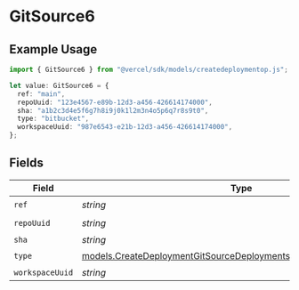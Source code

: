 # GitSource6

## Example Usage

```typescript
import { GitSource6 } from "@vercel/sdk/models/createdeploymentop.js";

let value: GitSource6 = {
  ref: "main",
  repoUuid: "123e4567-e89b-12d3-a456-426614174000",
  sha: "a1b2c3d4e5f6g7h8i9j0k1l2m3n4o5p6q7r8s9t0",
  type: "bitbucket",
  workspaceUuid: "987e6543-e21b-12d3-a456-426614174000",
};
```

## Fields

| Field                                                                                                                                        | Type                                                                                                                                         | Required                                                                                                                                     | Description                                                                                                                                  | Example                                                                                                                                      |
| -------------------------------------------------------------------------------------------------------------------------------------------- | -------------------------------------------------------------------------------------------------------------------------------------------- | -------------------------------------------------------------------------------------------------------------------------------------------- | -------------------------------------------------------------------------------------------------------------------------------------------- | -------------------------------------------------------------------------------------------------------------------------------------------- |
| `ref`                                                                                                                                        | *string*                                                                                                                                     | :heavy_check_mark:                                                                                                                           | N/A                                                                                                                                          | main                                                                                                                                         |
| `repoUuid`                                                                                                                                   | *string*                                                                                                                                     | :heavy_check_mark:                                                                                                                           | N/A                                                                                                                                          | 123e4567-e89b-12d3-a456-426614174000                                                                                                         |
| `sha`                                                                                                                                        | *string*                                                                                                                                     | :heavy_minus_sign:                                                                                                                           | N/A                                                                                                                                          | a1b2c3d4e5f6g7h8i9j0k1l2m3n4o5p6q7r8s9t0                                                                                                     |
| `type`                                                                                                                                       | [models.CreateDeploymentGitSourceDeploymentsRequestRequestBodyType](../models/createdeploymentgitsourcedeploymentsrequestrequestbodytype.md) | :heavy_check_mark:                                                                                                                           | N/A                                                                                                                                          |                                                                                                                                              |
| `workspaceUuid`                                                                                                                              | *string*                                                                                                                                     | :heavy_minus_sign:                                                                                                                           | N/A                                                                                                                                          | 987e6543-e21b-12d3-a456-426614174000                                                                                                         |